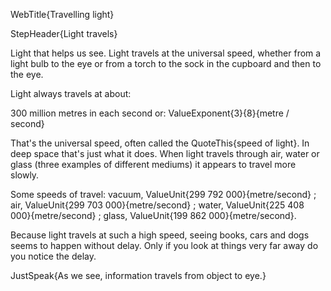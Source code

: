 WebTitle{Travelling light}

StepHeader{Light travels}

Light that helps us see. Light travels at the universal speed, whether from a light bulb to the eye or from a torch to the sock in the cupboard and then to the eye.

Light always travels at about:

300 million metres in each second
or:
ValueExponent{3}{8}{metre / second}

That's the universal speed, often called the QuoteThis{speed of light}. In deep space  that's just what it does. When light travels through air, water or glass (three examples of different mediums) it appears to travel more slowly.

Some speeds of travel: vacuum, ValueUnit{299 792 000}{metre/second} ; air, ValueUnit{299 703 000}{metre/second} ; water, ValueUnit{225 408 000}{metre/second} ; glass, ValueUnit{199 862 000}{metre/second}.

Because light travels at such a high speed, seeing books, cars and dogs seems to happen without delay. Only if you look at things very far away do you notice the delay.

JustSpeak{As we see, information travels from object to eye.}

